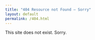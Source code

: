 ```yaml
---
title: "404 Resource not Found – Sorry"
layout: default
permalink: /404.html
---
```


This site does not exist. Sorry.  